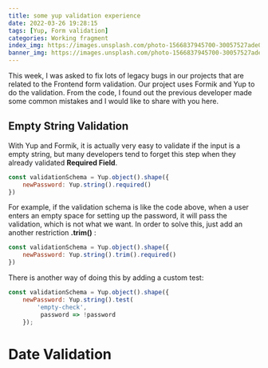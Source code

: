 ```yaml
---
title: some yup validation experience
date: 2022-03-26 19:28:15
tags: [Yup, Form validation]
categories: Working fragment
index_img: https://images.unsplash.com/photo-1566837945700-30057527ade0?ixlib=rb-1.2.1&ixid=MnwxMjA3fDB8MHxwaG90by1wYWdlfHx8fGVufDB8fHx8&auto=format&fit=crop&w=1170&q=80
banner_img: https://images.unsplash.com/photo-1566837945700-30057527ade0?ixlib=rb-1.2.1&ixid=MnwxMjA3fDB8MHxwaG90by1wYWdlfHx8fGVufDB8fHx8&auto=format&fit=crop&w=1170&q=80
---
```


This week, I was asked to fix lots of legacy bugs in our projects that are related to the Frontend form validation. Our project uses Formik and Yup to do the validation. From the code, I found out the previous developer made some common mistakes and I would like to share with you here.



## Empty String Validation

With Yup and Formik, it is actually very easy to validate if the input is a empty string, but many developers tend to forget this step when they already validated **Required Field**. 

```js
const validationSchema = Yup.object().shape({
    newPassword: Yup.string().required()
})
```

For example, if the validation schema is like the code above, when a user enters an empty space for setting up the password, it will pass the validation, which is not what we want. In order to solve this, just add an another restriction **.trim()** :

```js
const validationSchema = Yup.object().shape({
    newPassword: Yup.string().trim().required()
})
```

There is another way of doing this by adding a custom test:

```js
const validationSchema = Yup.object().shape({
    newPassword: Yup.string().test(
        'empty-check',
         password => !password
    });
```



# Date Validation

